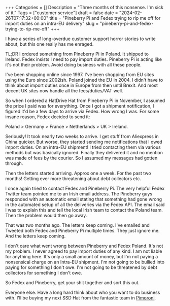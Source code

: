 +++
Categories = []
Description = "Three months of this nonsense. I'm sick of it."
Tags = ["customer service"]
draft = false
date = "2024-02-26T07:17:32+00:00"
title = "Pineberry Pi and Fedex trying to rip me off for import duties on an intra-EU delivery"
slug = "pineberry-pi-and-fedex-trying-to-rip-me-off"
+++

I have a series of long-overdue customer support horror stories to write about, but this one really has me enraged.

TL;DR I ordered something from Pineberry Pi in Poland. It shipped to Ireland. Fedex insists I need to pay import duties. Pineberry Pi is acting like it's not their problem. Avoid doing business with all these people.

I've been shopping online since 1997. I've been shopping from EU sites using the Euro since 2002ish. Poland joined the EU in 2004. I didn't have to think about import duties once in Europe from then until Brexit. And most decent UK sites now handle all the fees/duties/VAT well.

So when I ordered a HatDrive Hat from Pineberry Pi in November, I assumed the price I paid was for everything. Once I got a shipment notification, I figured it'd be a few days to arrive via Fedex. How wrong I was. For some insane reason, Fedex decided to send it:

Poland > Germany > France > Netherlands > UK > Ireland.

Seriously! It took nearly two weeks to arrive. I get stuff from Aliexpress in China quicker. But worse, they started sending me notifications that I owed import duties. On an intra-EU shipment! I tried contacting them via various methods but was basically ignored. Finally they delivered it and no mention was made of fees by the courier. So I assumed my messages had gotten through.

Then the letters started arriving. Approx one a week. For the past two months! Getting ever more threatening about debt collectors etc.

I once again tried to contact Fedex and Pineberry Pi. The very helpful Fedex Twitter team pointed me to an Irish email address. The Pineberry guys responded with an automatic email stating that something had gone wrong in the automated setup of all the deliveries via the Fedex API. The email said I was to explain this and tell the local Irish team to contact the Poland team. Then the problem would then go away.

That was two months ago. The letters keep coming. I've emailed and Tweeted both Fedex and Pineberry Pi multiple times. They just ignore me. And the letters keep coming.

I don't care what went wrong between Pineberry and Fedex Poland. It's not my problem. I never agreed to pay import duties of any kind. I am not liable for anything here. It's only a small amount of money, but I'm not paying a nonsensical charge on an Intra-EU shipment. I'm not going to be bullied into paying for something I don't owe. I'm not going to be threatened by debt collectors for something I don't owe.

So Fedex and Pineberry, get your shit together and sort this out.

Everyone else. Have a long hard think about who you want to do business with. I'll be buying my next SSD Hat from the fantastic team in [Pimoroni](https://shop.pimoroni.com/).
